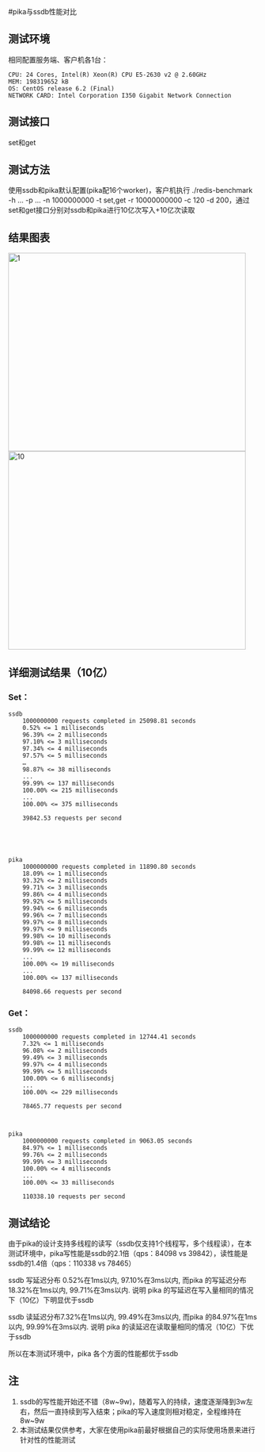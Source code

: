 #pika与ssdb性能对比

## 测试环境

相同配置服务端、客户机各1台：

    CPU: 24 Cores, Intel(R) Xeon(R) CPU E5-2630 v2 @ 2.60GHz
    MEM: 198319652 kB
    OS: CentOS release 6.2 (Final)
    NETWORK CARD: Intel Corporation I350 Gigabit Network Connection
 
## 测试接口
set和get

## 测试方法

使用ssdb和pika默认配置(pika配16个worker)，客户机执行 ./redis-benchmark -h ... -p ... -n 1000000000 -t set,get -r 10000000000 -c 120 -d 200，通过set和get接口分别对ssdb和pika进行10亿次写入+10亿次读取

## 结果图表
<img src="images/benchmarkVsSSDB01.png" height = "400" width = "480" alt="1">
<img src="images/benchmarkVsSSDB02.png" height = "400" width = "480" alt="10">

## 详细测试结果（10亿）

### Set：

	ssdb
        1000000000 requests completed in 25098.81 seconds
		0.52% <= 1 milliseconds 
		96.39% <= 2 milliseconds 
		97.10% <= 3 milliseconds 
		97.34% <= 4 milliseconds 
		97.57% <= 5 milliseconds
		…
		98.87% <= 38 milliseconds
		...
		99.99% <= 137 milliseconds
		100.00% <= 215 milliseconds
		...
		100.00% <= 375 milliseconds
		
		39842.53 requests per second
	

	
	
		
	pika
        1000000000 requests completed in 11890.80 seconds
		18.09% <= 1 milliseconds
		93.32% <= 2 milliseconds
		99.71% <= 3 milliseconds
		99.86% <= 4 milliseconds
		99.92% <= 5 milliseconds
		99.94% <= 6 milliseconds
		99.96% <= 7 milliseconds
		99.97% <= 8 milliseconds
		99.97% <= 9 milliseconds
		99.98% <= 10 milliseconds
		99.98% <= 11 milliseconds
		99.99% <= 12 milliseconds
		...
		100.00% <= 19 milliseconds
		...
		100.00% <= 137 milliseconds
		
		84098.66 requests per second
		
### Get：

	ssdb
		1000000000 requests completed in 12744.41 seconds
        7.32% <= 1 milliseconds
		96.08% <= 2 milliseconds
		99.49% <= 3 milliseconds
		99.97% <= 4 milliseconds
		99.99% <= 5 milliseconds
		100.00% <= 6 millisecondsj
		...
		100.00% <= 229 milliseconds
		
		78465.77 requests per second
	
	
	
	pika
        1000000000 requests completed in 9063.05 seconds
		84.97% <= 1 milliseconds
		99.76% <= 2 milliseconds
		99.99% <= 3 milliseconds
		100.00% <= 4 milliseconds
		...
		100.00% <= 33 milliseconds
		
		110338.10 requests per second
		
## 测试结论

由于pika的设计支持多线程的读写（ssdb仅支持1个线程写，多个线程读），在本测试环境中，pika写性能是ssdb的2.1倍（qps：84098 vs 39842），读性能是ssdb的1.4倍（qps：110338 vs 78465）

ssdb 写延迟分布 0.52%在1ms以内, 97.10%在3ms以内, 而pika 的写延迟分布18.32%在1ms以内, 99.71%在3ms以内. 说明 pika 的写延迟在写入量相同的情况下（10亿）下明显优于ssdb

ssdb 读延迟分布7.32%在1ms以内, 99.49%在3ms以内, 而pika 的84.97%在1ms以内, 99.99%在3ms以内. 说明 pika 的读延迟在读取量相同的情况（10亿）下优于ssdb

所以在本测试环境中，pika 各个方面的性能都优于ssdb

## 注

1. ssdb的写性能开始还不错（8w\~9w)，随着写入的持续，速度逐渐降到3w左右，然后一直持续到写入结束；pika的写入速度则相对稳定，全程维持在8w\~9w
2. 本测试结果仅供参考，大家在使用pika前最好根据自己的实际使用场景来进行针对性的性能测试

		
